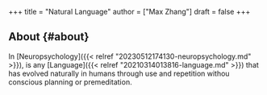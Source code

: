 +++
title = "Natural Language"
author = ["Max Zhang"]
draft = false
+++

## About {#about}

In [Neuropsychology]({{< relref "20230512174130-neuropsychology.md" >}}), is any [Language]({{< relref "20210314013816-language.md" >}}) that has evolved naturally in humans through use and repetition withou conscious planning or premeditation.
